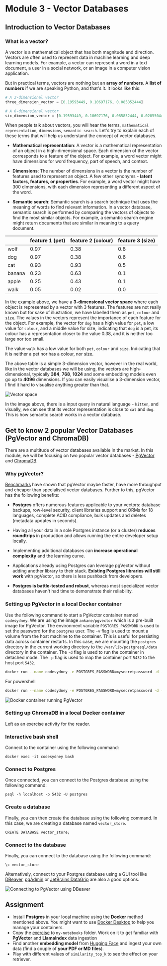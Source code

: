 # Module 3 - Vector Databases

## Introduction to Vector Databases

### What is a vector?

A vector is a mathematical object that has both magnitude and direction. Vectors are often used to represent data in machine learning and deep learning models. For example, a vector can represent a word in a text document, a user in a social network, or an image in a computer vision application.

But in practical terms, vectors are nothing but an **array of numbers**. A **list of numbers** if we are speaking Python, and that's it. It looks like this:

```python
# A 3-dimensional vector
three_dimension_vector = [0.19593449, 0.10697176, 0.085852444]

# A 6-dimensional vector
six_dimension_vector = [0.19593449, 0.10697176, 0.085852444, 0.020550441, 0.21760122, 0.05884677]
```

When people talk about vectors, you will hear the terms, `mathematical representation`, `dimensions`, `semantic search`. Let's try to explain each of these terms that will help us understand the concept of vector databases.

- **Mathematical representation**: A vector is a mathematical representation of an object in a high-dimensional space. Each dimension of the vector corresponds to a feature of the object. For example, a word vector might have dimensions for word frequency, part of speech, and context.

- **Dimensions**: The number of dimensions in a vector is the number of features used to represent an object. A few other synonyms - **latent factors, features, or properties**.  For example, a word vector might have 300 dimensions, with each dimension representing a different aspect of the word.

- **Semantic search**: Semantic search is a search technique that uses the meaning of words to find relevant information. In a vector database, semantic search is performed by comparing the vectors of objects to find the most similar objects. For example, a semantic search engine might return documents that are similar in meaning to a query document.

|| feature 1 (pet) | feature 2 (colour)| feature 3 (size)|
|----------|----------|----------|----------|
| wolf     | 0.97     | 0.38     | 0.8      |
| dog      | 0.97     | 0.38     | 0.6      |
| cat      | 0.93     | 0.93     | 0.5      |
| banana   | 0.23     | 0.63     | 0.1      |
| apple    | 0.25     | 0.43     | 0.1      |
| walk     | 0.05     | 0.02     | 0.0      |

In the example above, we have a **3-dimensional vector space** where each object is represented by a vector with 3 features. The features are not really known but for sake of illustration, we have labelled them as `pet`, `colour` and `size`. The values in the vectors represent the importance of each feature for the object. For example, the vector for `dog` has a high value for `pet`, a low value for `colour`, and a middle value for size, indicating that `dog` is a pet, its colour has a representation closer to the value 0.38, and it is neither too large nor too small.

The value `walk` has a low value for both `pet`, `colour` and `size`. Indicating that it is neither a pet nor has a colour, nor size.

The above table is a simple 3-dimension vector, however in the real world, like in the vector databases we will be using, the vectors are high-dimensional, typically **384**, **768**, **1024** and some embedding models even go up to **4096** dimensions. If you can easily visualise a 3-dimension vector, I find it hard to visualise anything greater than that.

![Vector space ](./images/3-vector-image.jpg)

In the image above, there is a input query in natural language - `kitten`, and visually, we can see that its vector representation is close to `cat` and `dog`. This is how semantic search works in a vector database.

## Get to know 2 popular Vector Databases (PgVector and ChromaDB)

There are a multitude of vector databases available in the market. In this module, we will be focusing on two popular vector databases - [PgVector](https://github.com/pgvector/pgvector) and [ChromaDB](https://www.trychroma.com/). 

### Why pgVector?

[Benchmarks](https://supabase.com/blog/pgvector-vs-pinecone) have shown that pgVector maybe faster, have more throughput and cheaper than specialised vector databases. Further to this, pgVector has the following benefits:

- **Postgres** offers numerous features applicable to your vectors: database backups, row-level security, client libraries support and ORMs for 18 languages, complete ACID compliance, bulk updates and deletes (metadata updates in seconds).

- Having all your data in a sole Postgres instance (or a cluster) **reduces roundtrips** in production and allows running the entire developer setup locally.

- Implementing additional databases can **increase operational complexity** and the learning curve.

- Applications already using Postgres can leverage pgVector without adding another library to their stack. **Existing Postgres libraries will still work** with pgVector, so there is less pushback from developers.

- **Postgres is battle-tested and robust**, whereas most specialized vector databases haven't had time to demonstrate their reliability.

### Setting up PgVector in a local Docker container

Use the following command to start a PgVector container named `codesydney`. We are using the image `ankane/pgvector` which is a pre-built image for PgVector. The environment variable `POSTGRES_PASSWORD` is used to set the password for the `postgres` user. The `-v` flag is used to mount a volume from the host machine to the container. This is useful for persisting data across container restarts. In this case, we are mounting the `postgres` directory in the current working directory to the `/var/lib/postgresql/data` directory in the container. The `-d` flag is used to run the container in detached mode. The `-p` flag is used to map the container port `5432` to the host port `5432`.

```bash
docker run --name codesydney -e POSTGRES_PASSWORD=mysecretpassword -d -p 5432:5432 -v $(pwd)/postgres:/var/lib/postgresql/data:rw ankane/pgvector
```
For powershell
```bash
docker run --name codesydney -e POSTGRES_PASSWORD=mysecretpassword -d -p 5432:5432 -v ${pwd}/postgres:/var/lib/postgresql/data:rw ankane/pgvector
```

![Docker container running PgVector](./images/1-docker-container-running.png)

### Setting up ChromaDB in a local Docker container

Left as an exercise activity for the reader.

### Interactive bash shell 

Connect to the container using the following command:

```
docker exec -it codesydney bash
```

### Connect to Postgres

Once connected, you can connect to the Postgres database using the following command:

```
psql -h localhost -p 5432 -U postgres
```

### Create a database

Finally, you can then create the database using the following command. In this case, we are creating a database named `vector_store`.

```
CREATE DATABASE vector_store;
```

### Connect to the database

Finally, you can connect to the database using the following command:

```
\c vector_store
```

Alternatively, connect to your Postgres database using a GUI tool like [DBeaver](https://dbeaver.io/), [pgAdmin](https://www.pgadmin.org/) or [JetBrains DataGrip](https://www.jetbrains.com/datagrip/) are also a good options.

![Connecting to PgVector using DBeaver](./images/2-sql-client-select.png)

## Assignment
- Install **Postgres** in your local machine using the **Docker** method mentioned above. You might want to use [Docker Desktop](https://www.docker.com/products/docker-desktop/) to help you manage your containers.
- Copy the [exercise](./1-vector-dbs.ipynb) to `my-notebooks` folder.  Work on it to get familiar with **PgVector** and **LlamaIndex** data ingestion
- Find another **embedding model** from [Hugging Face](https://huggingface.co/models?other=text-embedding) and ingest your own data (find a couple of **your PDF or MD files**).
- Play with different values of `similarity_top_k` to see the effect on your retriever.
